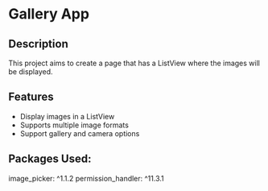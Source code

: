 # Gallery App

## Description
This project aims to create a page that has a ListView where the images will be displayed. 

## Features
- Display images in a ListView
- Supports multiple image formats
- Support gallery and camera options

## Packages Used:
  image_picker: ^1.1.2
  permission_handler: ^11.3.1
